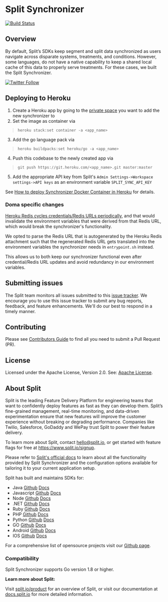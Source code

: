 # Split Synchronizer 
[![Build Status](https://api.travis-ci.com/splitio/split-synchronizer.svg?branch=master)](https://api.travis-ci.com/splitio/split-synchronizer)

## Overview
By default, Split’s SDKs keep segment and split data synchronized as users navigate across disparate systems, treatments, and conditions. However, some languages, do not have a native capability to keep a shared local cache of this data to properly serve treatments. For these cases, we built the Split Synchronizer.

[![Twitter Follow](https://img.shields.io/twitter/follow/splitsoftware.svg?style=social&label=Follow&maxAge=1529000)](https://twitter.com/intent/follow?screen_name=splitsoftware)

## Deploying to Heroku
1. Create a Heroku app by going to the [private space](https://dashboard.heroku.com/teams/states-title/spaces) you want to add the new synchronizer to
2. Set the image as container via 
> `heroku stack:set container -a <app_name>`
3. Add the go language pack via 
> `heroku buildpacks:set heroku/go -a <app_name>`
4. Push this codebase to the newly created app via 
> `git push https://git.heroku.com/<app_name>.git master:master`
5. Add the appropriate API key from Split's `Admin Settings->Workspace settings->API keys` as an environment variable `SPLIT_SYNC_API_KEY`

See [How to deploy Synchronizer Docker Container in Heroku](https://help.split.io/hc/en-us/articles/360033291832-How-to-deploy-Synchronizer-Docker-Container-in-Heroku-) for details.

### Doma specific changes
[Heroku Redis cycles credentials/Redis URLs periodically](https://help.heroku.com/VN3D085X/why-have-my-heroku-redis-credentials-changed), and that would invalidate the environment variables that were derived from that Redis URL, which would break the synchronizer's functionality. 

We opted to parse the Redis URL that is autogenerated by the Heroku Redis attachment such that the regenerated Redis URL gets translated into the environment variables the synchronizer needs in `entrypoint.sh` instead. 

This allows us to both keep our synchronizer functional even after credential/Redis URL updates and avoid redundancy in our environment variables.

## Submitting issues 
The Split team monitors all issues submitted to this [issue tracker](https://github.com/splitio/split-synchronizer/issues). We encourage you to use this issue tracker to submit any bug reports, feedback, and feature enhancements. We'll do our best to respond in a timely manner.

## Contributing
Please see [Contributors Guide](CONTRIBUTORS-GUIDE.md) to find all you need to submit a Pull Request (PR).

## License
Licensed under the Apache License, Version 2.0. See: [Apache License](http://www.apache.org/licenses/).

## About Split

Split is the leading Feature Delivery Platform for engineering teams that want to confidently deploy features as fast as they can develop them. Split’s fine-grained management, real-time monitoring, and data-driven experimentation ensure that new features will improve the customer experience without breaking or degrading performance. Companies like Twilio, Salesforce, GoDaddy and WePay trust Split to power their feature delivery.

To learn more about Split, contact hello@split.io, or get started with feature flags for free at https://www.split.io/signup.

Please refer to [Split's official docs](https://help.split.io/hc/en-us/articles/360019686092-Split-Synchronizer-Proxy) to learn about all the functionality provided by Split Synchronizer and the configuration options available for tailoring it to your current application setup.

Split has built and maintains SDKs for:

* Java [Github](https://github.com/splitio/java-client) [Docs](https://help.split.io/hc/en-us/articles/360020405151-Java-SDK)
* Javascript [Github](https://github.com/splitio/javascript-client) [Docs](https://help.split.io/hc/en-us/articles/360020448791-JavaScript-SDK)
* Node [Github](https://github.com/splitio/javascript-client) [Docs](https://help.split.io/hc/en-us/articles/360020564931-Node-js-SDK)
* .NET [Github](https://github.com/splitio/.net-core-client) [Docs](https://help.split.io/hc/en-us/articles/360020240172--NET-SDK)
* Ruby [Github](https://github.com/splitio/ruby-client) [Docs](https://help.split.io/hc/en-us/articles/360020673251-Ruby-SDK)
* PHP [Github](https://github.com/splitio/php-client) [Docs](https://help.split.io/hc/en-us/articles/360020350372-PHP-SDK)
* Python [Github](https://github.com/splitio/python-client) [Docs](https://help.split.io/hc/en-us/articles/360020359652-Python-SDK)
* GO [Github](https://github.com/splitio/go-client) [Docs](https://help.split.io/hc/en-us/articles/360020093652-Go-SDK)
* Android [Github](https://github.com/splitio/android-client) [Docs](https://help.split.io/hc/en-us/articles/360020343291-Android-SDK)
* IOS [Github](https://github.com/splitio/ios-client) [Docs](https://help.split.io/hc/en-us/articles/360020401491-iOS-SDK)

For a comprehensive list of opensource projects visit our [Github page](https://github.com/splitio?utf8=%E2%9C%93&query=%20only%3Apublic%20).

### Compatibility
Split Synchronizer supports Go version 1.8 or higher.

**Learn more about Split:**

Visit [split.io/product](https://www.split.io/product) for an overview of Split, or visit our documentation at [docs.split.io](https://help.split.io/hc/en-us) for more detailed information.